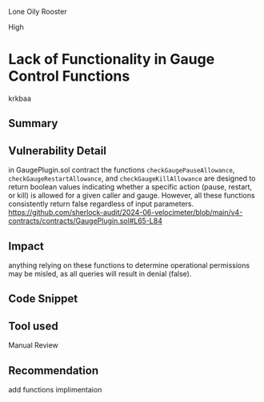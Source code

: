 Lone Oily Rooster

High

# Lack of Functionality in Gauge Control Functions

krkbaa
## Summary

## Vulnerability Detail
in GaugePlugin.sol contract the functions `checkGaugePauseAllowance`, `checkGaugeRestartAllowance`, and `checkGaugeKillAllowance` are designed to return boolean values indicating whether a specific action (pause, restart, or kill) is allowed for a given caller and gauge. However, all these functions consistently return false regardless of input parameters. 
https://github.com/sherlock-audit/2024-06-velocimeter/blob/main/v4-contracts/contracts/GaugePlugin.sol#L65-L84
## Impact
anything relying on these functions to determine operational permissions may be misled, as all queries will result in denial (false).
## Code Snippet

## Tool used

Manual Review

## Recommendation
add functions implimentaion